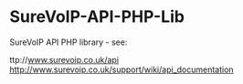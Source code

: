 SureVoIP-API-PHP-Lib
====================

SureVoIP API PHP library - see:

ttp://www.surevoip.co.uk/api
http://www.surevoip.co.uk/support/wiki/api_documentation
